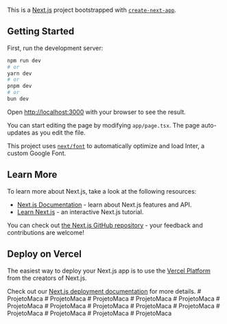 This is a [Next.js](https://nextjs.org/) project bootstrapped with [`create-next-app`](https://github.com/vercel/next.js/tree/canary/packages/create-next-app).

## Getting Started

First, run the development server:

```bash
npm run dev
# or
yarn dev
# or
pnpm dev
# or
bun dev
```

Open [http://localhost:3000](http://localhost:3000) with your browser to see the result.

You can start editing the page by modifying `app/page.tsx`. The page auto-updates as you edit the file.

This project uses [`next/font`](https://nextjs.org/docs/basic-features/font-optimization) to automatically optimize and load Inter, a custom Google Font.

## Learn More

To learn more about Next.js, take a look at the following resources:

- [Next.js Documentation](https://nextjs.org/docs) - learn about Next.js features and API.
- [Learn Next.js](https://nextjs.org/learn) - an interactive Next.js tutorial.

You can check out [the Next.js GitHub repository](https://github.com/vercel/next.js/) - your feedback and contributions are welcome!

## Deploy on Vercel

The easiest way to deploy your Next.js app is to use the [Vercel Platform](https://vercel.com/new?utm_medium=default-template&filter=next.js&utm_source=create-next-app&utm_campaign=create-next-app-readme) from the creators of Next.js.

Check out our [Next.js deployment documentation](https://nextjs.org/docs/deployment) for more details.
#   P r o j e t o M a c a  
 #   P r o j e t o M a c a  
 #   P r o j e t o M a c a  
 #   P r o j e t o M a c a  
 #   P r o j e t o M a c a  
 #   P r o j e t o M a c a  
 #   P r o j e t o M a c a  
 #   P r o j e t o M a c a  
 #   P r o j e t o M a c a  
 #   P r o j e t o M a c a  
 #   P r o j e t o M a c a  
 # ProjetoMaca
#   P r o j e t o M a c a  
 #   P r o j e t o M a c a  
 